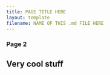 ```yaml
---
title: PAGE TITLE HERE
layout: template
filename: NAME OF THIS .md FILE HERE
--- 
```


### Page 2

## Very cool stuff
